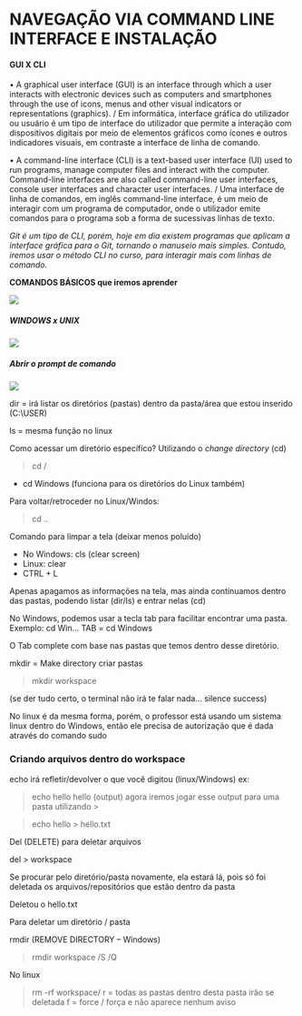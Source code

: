 # NAVEGAÇÃO VIA COMMAND LINE INTERFACE E INSTALAÇÃO

#### GUI X CLI

•	A graphical user interface (GUI) is an interface through which a user interacts with electronic devices such as computers and smartphones through the use of icons, menus and other visual indicators or representations (graphics). / Em informática, interface gráfica do utilizador ou usuário é um tipo de interface do utilizador que permite a interação com dispositivos digitais por meio de elementos gráficos como ícones e outros indicadores visuais, em contraste a interface de linha de comando.

•	A command-line interface (CLI) is a text-based user interface (UI) used to run programs, manage computer files and interact with the computer. Command-line interfaces are also called command-line user interfaces, console user interfaces and character user interfaces. / Uma interface de linha de comandos, em inglês command-line interface, é um meio de interagir com um programa de computador, onde o utilizador emite comandos para o programa sob a forma de sucessivas linhas de texto.


*Git é um tipo de CLI, porém, hoje em dia existem programas que aplicam a interface gráfica para o Git, tornando o manuseio mais simples. Contudo, iremos usar o método CLI no curso, para interagir mais com linhas de comando.* 

**COMANDOS BÁSICOS que iremos aprender**
  
  ![](https://imgur.com/yXqX25R.jpg)
  
##### WINDOWS x UNIX
 
![](https://imgur.com/KQUpp1f.jpg)

 
 
##### Abrir o prompt de comando 

![](https://imgur.com/NqEaAEZ.jpg)
 

dir = irá listar os diretórios (pastas) dentro da pasta/área que estou inserido (C:\USER)
 

ls = mesma função no linux
 

Como acessar um diretório específico? Utilizando o *change directory* (cd)

> cd /

 
- cd Windows (funciona para os diretórios do Linux também)
 

Para voltar/retroceder no Linux/Windos:

> cd ..

 
Comando para limpar a tela (deixar menos poluído)
- No Windows: cls (clear screen)
- Linux: clear
- CTRL + L

Apenas apagamos as informações na tela, mas ainda continuamos dentro das pastas, podendo listar (dir/ls) e entrar nelas (cd)

No Windows, podemos usar a tecla tab para facilitar encontrar uma pasta.
Exemplo: cd Win... TAB = cd Windows

O Tab complete com base nas pastas que temos dentro desse diretório. 


mkdir = Make directory 
criar pastas 

>  mkdir workspace

(se der tudo certo, o terminal não irá te falar nada... silence success)

 

No linux é da mesma forma, porém, o professor está usando um sistema linux dentro do Windows, então ele precisa de autorização que é dada através do comando sudo

### Criando arquivos dentro do workspace

echo irá refletir/devolver o que você digitou (linux/Windows)
ex: 
> echo hello
hello (output)
agora iremos jogar esse output para uma pasta utilizando >

> echo hello > hello.txt
 

Del (DELETE) para deletar arquivos


del > workspace
 

Se procurar pelo diretório/pasta novamente, ela estará lá, pois só foi deletada os arquivos/repositórios que estão dentro da pasta 
 

Deletou o hello.txt

Para deletar um diretório / pasta

rmdir (REMOVE DIRECTORY – Windows)

> rmdir workspace /S /Q

No linux

> rm -rf workspace/
r = todas as pastas dentro desta pasta irão se deletada
f = force / força e não aparece nenhum aviso

